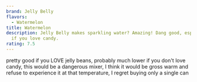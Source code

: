 ```yaml
---
brand: Jelly Belly
flavors:
  - Watermelon
title: Watermelon
description: Jelly Belly makes sparkling water? Amazing! Dang good, especially
  if you love candy.
rating: 7.5
---
```

pretty good if you LOVE jelly beans, probably much lower if you don't love candy, this would be a dangerous mixer, I think it would be gross warm and refuse to experience it at that temperature, I regret buying only a single can